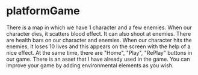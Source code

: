 # platformGame
There is a map in which we have 1 character and a few enemies.
When our character dies, it scatters blood effect.
It can also shoot at enemies.
There are health bars on our character and enemies.
When our character hits the enemies, it loses 10 lives and this appears on the screen with the help of a nice effect.
At the same time, there are "Home", "Play", "RePlay" buttons in our game.
There is an asset that I have already used in the game. You can improve your game by adding environmental elements as you wish.
